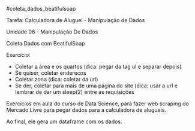 #coleta_dados_beatifulsoap

Tarefa: Calculadora de Aluguel - Manipulação de Dados

Unidade 06 - Manipulação De Dados

Coleta Dados com BeatifulSoap

Exercício:
- Coletar a área e os quartos (dica: pegar da tag ul e separar depois)
- Se quiser, coletar enderecos
- Coletar zona (dica: coletar da url)
- Se der, coletar para mais de uma página do site (dica: usar a url e lembrar de dar um sleep(2) entre as requisições

Exercicios em aula do curso de Data Science, para fazer web scraping do Mercado Livre para pegar dados para a calculadora de alugueis.

Ao final, ele gera um dataframe com os dados.
